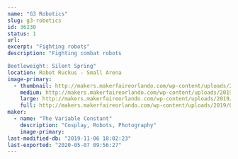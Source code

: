 ```yaml
---
name: "G3 Robotics"
slug: g3-robotics
id: 36230
status: 1
url: 
excerpt: "Fighting robots"
description: "Fighting combat robots

Beetleweight: Silent Spring"
location: Robot Ruckus - Small Arena
image-primary:
  - thumbnail: http://makers.makerfaireorlando.com/wp-content/uploads/2019/08/18278806_1325734650850145_5984536270649327593_o-150x150.jpg
    medium: http://makers.makerfaireorlando.com/wp-content/uploads/2019/08/18278806_1325734650850145_5984536270649327593_o-300x200.jpg
    large: http://makers.makerfaireorlando.com/wp-content/uploads/2019/08/18278806_1325734650850145_5984536270649327593_o-1024x684.jpg
    full: http://makers.makerfaireorlando.com/wp-content/uploads/2019/08/18278806_1325734650850145_5984536270649327593_o.jpg
maker:
  - name: "The Variable Constant"
    description: "Cosplay, Robots, Photography"
    image-primary: 
last-modified-db: "2019-11-06 18:02:23"
last-exported: "2020-05-07 09:56:27"
---
```

